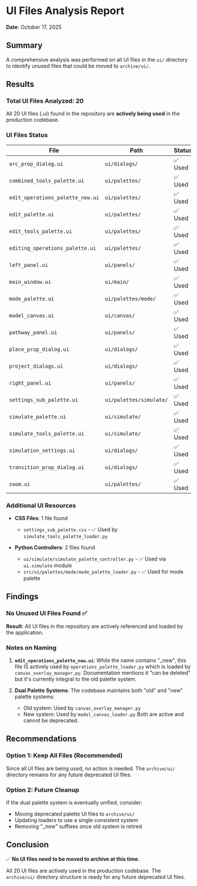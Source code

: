 # UI Files Analysis Report
**Date**: October 17, 2025

## Summary

A comprehensive analysis was performed on all UI files in the `ui/` directory to identify unused files that could be moved to `archive/ui/`.

## Results

### Total UI Files Analyzed: 20

All 20 UI files (.ui) found in the repository are **actively being used** in the production codebase.

### UI Files Status

| File | Path | Status | Referenced By |
|------|------|--------|---------------|
| `arc_prop_dialog.ui` | `ui/dialogs/` | ✅ Used | `arc_prop_dialog_loader.py` |
| `combined_tools_palette.ui` | `ui/palettes/` | ✅ Used | `combined_tools_palette_loader.py` |
| `edit_operations_palette_new.ui` | `ui/palettes/` | ✅ Used | `operations_palette_loader.py` |
| `edit_palette.ui` | `ui/palettes/` | ✅ Used | `edit_palette_loader.py`, tests |
| `edit_tools_palette.ui` | `ui/palettes/` | ✅ Used | `edit_tools_loader.py`, `tools_palette_loader.py` |
| `editing_operations_palette.ui` | `ui/palettes/` | ✅ Used | `editing_operations_palette_loader.py` |
| `left_panel.ui` | `ui/panels/` | ✅ Used | Multiple loaders and tests |
| `main_window.ui` | `ui/main/` | ✅ Used | `shypn.py` (main entry point) |
| `mode_palette.ui` | `ui/palettes/mode/` | ✅ Used | `mode_palette_loader.py` |
| `model_canvas.ui` | `ui/canvas/` | ✅ Used | `model_canvas_loader.py`, tests |
| `pathway_panel.ui` | `ui/panels/` | ✅ Used | Multiple import panels |
| `place_prop_dialog.ui` | `ui/dialogs/` | ✅ Used | `place_prop_dialog_loader.py` |
| `project_dialogs.ui` | `ui/dialogs/` | ✅ Used | `project_dialog_manager.py` |
| `right_panel.ui` | `ui/panels/` | ✅ Used | `right_panel_loader.py`, tests |
| `settings_sub_palette.ui` | `ui/palettes/simulate/` | ✅ Used | `simulate_tools_palette_loader.py` |
| `simulate_palette.ui` | `ui/simulate/` | ✅ Used | `simulate_palette_loader.py` |
| `simulate_tools_palette.ui` | `ui/simulate/` | ✅ Used | Multiple simulate loaders |
| `simulation_settings.ui` | `ui/dialogs/` | ✅ Used | `simulation_settings_dialog.py` |
| `transition_prop_dialog.ui` | `ui/dialogs/` | ✅ Used | `transition_prop_dialog_loader.py` |
| `zoom.ui` | `ui/palettes/` | ✅ Used | `predefined_zoom.py` |

### Additional UI Resources

- **CSS Files**: 1 file found
  - `settings_sub_palette.css` - ✅ Used by `simulate_tools_palette_loader.py`

- **Python Controllers**: 2 files found
  - `ui/simulate/simulate_palette_controller.py` - ✅ Used via `ui.simulate` module
  - `src/ui/palettes/mode/mode_palette_loader.py` - ✅ Used for mode palette

## Findings

### No Unused UI Files Found ✅

**Result**: All UI files in the repository are actively referenced and loaded by the application.

### Notes on Naming

1. **`edit_operations_palette_new.ui`**: While the name contains "_new", this file IS actively used by `operations_palette_loader.py` which is loaded by `canvas_overlay_manager.py`. Documentation mentions it "can be deleted" but it's currently integral to the old palette system.

2. **Dual Palette Systems**: The codebase maintains both "old" and "new" palette systems:
   - Old system: Used by `canvas_overlay_manager.py`
   - New system: Used by `model_canvas_loader.py`
   Both are active and cannot be deprecated.

## Recommendations

### Option 1: Keep All Files (Recommended)
Since all UI files are being used, no action is needed. The `archive/ui/` directory remains for any future deprecated UI files.

### Option 2: Future Cleanup
If the dual palette system is eventually unified, consider:
- Moving deprecated palette UI files to `archive/ui/` 
- Updating loaders to use a single consistent system
- Removing "_new" suffixes once old system is retired

## Conclusion

✅ **No UI files need to be moved to archive at this time.**

All 20 UI files are actively used in the production codebase. The `archive/ui/` directory structure is ready for any future deprecated UI files.

